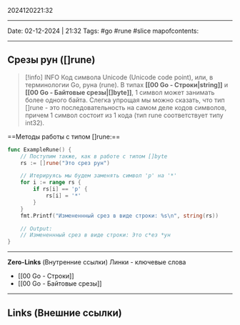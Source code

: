 2024120221:32
___
Date: 02-12-2024 | 21:32
Tags: #go #rune #slice
mapofcontents: 
___
## Срезы рун ([]rune)

> [!info] INFO
> Код символа Unicode (Unicode code point), или, в терминологии Go, руна (rune).
> В типах **[[00 Go - Строки|string]]** и **[[00 Go - Байтовые срезы|[]byte]]**, 1 символ может занимать более одного байта. Слегка упрощая мы можно сказать, что тип []rune - это последовательность на самом деле кодов символов, причем 1 символ состоит из 1 кода (тип rune соответствует типу int32).

==Методы работы с типом []rune:==
```Go
func ExampleRune() {
	// Поступим также, как в работе с типом []byte
	rs := []rune("Это срез рун")

	// Итерируясь мы будем заменять символ 'р' на '*'
	for i := range rs {
		if rs[i] == 'р' {
			rs[i] = '*'
		}
	}
	fmt.Printf("Измененнный срез в виде строки: %s\n", string(rs))

	// Output:
	// Измененнный срез в виде строки: Это с*ез *ун
}
```

-----
**Zero-Links**  (Внутренние ссылки) Линки - ключевые слова
- [[00 Go - Строки]]
- [[00 Go - Байтовые срезы]]
------
**Links** (Внешние ссылки)
-
